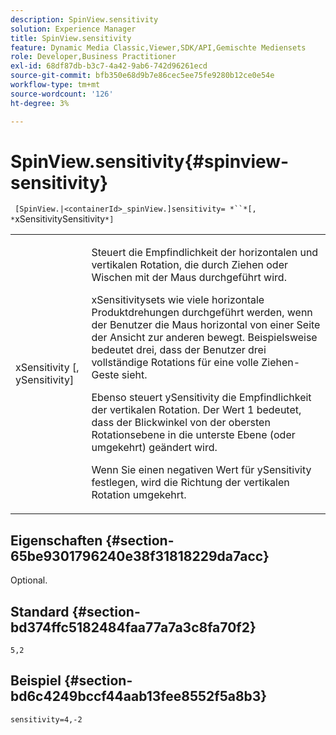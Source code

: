 ```yaml
---
description: SpinView.sensitivity
solution: Experience Manager
title: SpinView.sensitivity
feature: Dynamic Media Classic,Viewer,SDK/API,Gemischte Mediensets
role: Developer,Business Practitioner
exl-id: 68df87db-b3c7-4a42-9ab6-742d96261ecd
source-git-commit: bfb350e68d9b7e86cec5ee75fe9280b12ce0e54e
workflow-type: tm+mt
source-wordcount: '126'
ht-degree: 3%

---
```


# SpinView.sensitivity{#spinview-sensitivity}

` [SpinView.|<containerId>_spinView.]sensitivity= *``*[, *`xSensitivitySensitivity`*]`

<table id="table_18D47E7C6A2D4D68B94225CB621D5F7C"> 
 <tbody> 
  <tr> 
   <td colname="col1"> <p> <span class="codeph"><span class="varname"> xSensitivity</span> [,  <span class="varname"> ySensitivity</span>]</span> </p> </td> 
   <td colname="col2"> <p> Steuert die Empfindlichkeit der horizontalen und vertikalen Rotation, die durch Ziehen oder Wischen mit der Maus durchgeführt wird. </p> <p> <span class="codeph"> </span> xSensitivitysets wie viele horizontale Produktdrehungen durchgeführt werden, wenn der Benutzer die Maus horizontal von einer Seite der Ansicht zur anderen bewegt. Beispielsweise bedeutet drei, dass der Benutzer drei vollständige Rotations für eine volle Ziehen-Geste sieht. </p> <p>Ebenso steuert <span class="codeph"> ySensitivity</span> die Empfindlichkeit der vertikalen Rotation. Der Wert 1 bedeutet, dass der Blickwinkel von der obersten Rotationsebene in die unterste Ebene (oder umgekehrt) geändert wird. </p> <p>Wenn Sie einen negativen Wert für <span class="codeph"> ySensitivity</span> festlegen, wird die Richtung der vertikalen Rotation umgekehrt. </p> </td> 
  </tr> 
 </tbody> 
</table>

## Eigenschaften {#section-65be9301796240e38f31818229da7acc}

Optional.

## Standard {#section-bd374ffc5182484faa77a7a3c8fa70f2}

`5,2`

## Beispiel {#section-bd6c4249bccf44aab13fee8552f5a8b3}

`sensitivity=4,-2`
